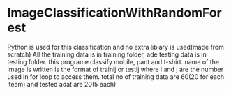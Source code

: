 # ImageClassificationWithRandomForest
Python is used for this classification and no extra libiary is used(made from scratch)  All the training data is in training folder, ade testing data is in testing folder. this programe classify mobile, pant and t-shirt. name of the image is written is the format of trainij or testij where i and j are the number used in for loop to access them.  total no of training data are 60(20 for each iteam) and tested adat are 20(5 each)
